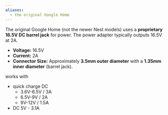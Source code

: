 ```yaml
---
aliases:
  - the original Google Home
---
```

The original Google Home (not the newer Nest models) uses a **proprietary 16.5V DC barrel jack** for power. The power adapter typically outputs 16.5V at 2A.

- **Voltage:** 16.5V
- **Current:** 2A
- **Connector Size:** Approximately **3.5mm outer diameter** with a **1.35mm inner diameter** (barrel jack).

works with
- quick charge DC
	- 3.6V-6.5V / 3A
	- 6.5V-9V / 2A
	- 9V-12V / 1.5A
- DC 5V - 3.1A
